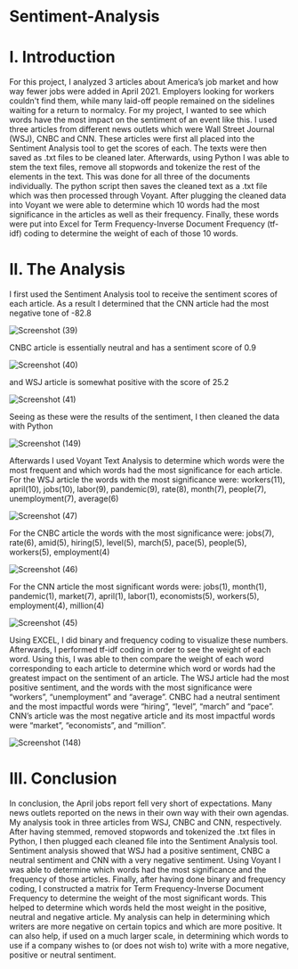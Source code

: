 # Sentiment-Analysis

# I.	 	Introduction
For this project, I analyzed 3 articles about America’s job market and how way fewer jobs were added in April 2021. Employers looking for workers couldn't find them, while many laid-off people remained on the sidelines waiting for a return to normalcy. For my project, I wanted to see which words have the most impact on the sentiment of an event like this. I used three articles from different news outlets which were Wall Street Journal (WSJ), CNBC and CNN. These articles were first all placed into the Sentiment Analysis tool to get the scores of each. The texts were then saved as .txt files to be cleaned later. Afterwards, using Python I was able to stem the text files, remove all stopwords and tokenize the rest of the elements in the text. This was done for all three of the documents individually. The python script then saves the cleaned text as a .txt file which was then processed through Voyant. After plugging the cleaned data into Voyant we were able to determine which 10 words had the most significance in the articles as well as their frequency. Finally, these words were put into Excel for Term Frequency-Inverse Document Frequency (tf-idf) coding to determine the weight of each of those 10 words.



# II.	The Analysis
I first used the Sentiment Analysis tool to receive the sentiment scores of each article. As a result I determined that the CNN article had the most negative tone of -82.8

![Screenshot (39)](https://user-images.githubusercontent.com/71915516/151673693-34a77ec3-5048-47b4-8b5e-e2c0048fd793.png)


CNBC article is essentially neutral and has a sentiment score of 0.9

![Screenshot (40)](https://user-images.githubusercontent.com/71915516/151673705-1e9cfcb3-96f2-4a70-9cc3-f7bce4d8b051.png)


and WSJ article is somewhat positive with the score of 25.2

![Screenshot (41)](https://user-images.githubusercontent.com/71915516/151673714-51d35499-5770-4d49-94f1-1f139c2789d2.png)


Seeing as these were the results of the sentiment, I then cleaned the data with Python

![Screenshot (149)](https://user-images.githubusercontent.com/71915516/151679991-ec208033-1a96-459c-937f-343d30c838ac.png)



Afterwards I used Voyant Text Analysis to determine which words were the most frequent and which words had the most significance for each article. For the WSJ article the words with the most significance were: workers(11), april(10), jobs(10), labor(9), pandemic(9), rate(8), month(7), people(7), unemployment(7), average(6)

![Screenshot (47)](https://user-images.githubusercontent.com/71915516/151674421-1ff35fd4-18c3-45ec-8054-85da0f7586ba.png)


For the CNBC article the words with the most significance were: jobs(7), rate(6), amid(5), hiring(5), level(5), march(5), pace(5), people(5), workers(5), employment(4)

![Screenshot (46)](https://user-images.githubusercontent.com/71915516/151674463-fb551556-3b1f-40d2-9660-ead9a8905e45.png)


For the CNN article the most significant words were: jobs(1), month(1), pandemic(1), market(7), april(1), labor(1), economists(5), workers(5), employment(4), million(4)

![Screenshot (45)](https://user-images.githubusercontent.com/71915516/151674472-08a90319-b9a0-41b2-8230-b1db104a423c.png)


Using EXCEL, I did binary and frequency coding to visualize these numbers. Afterwards, I performed tf-idf coding in order to see the weight of each word. Using this, I was able to then compare the weight of each word corresponding to each article to determine which word or words had the greatest impact on the sentiment of an article. The WSJ article had the most positive sentiment, and the words with the most significance were “workers”, “unemployment” and “average”. CNBC had a neutral sentiment and the most impactful words were “hiring”, “level”, “march” and “pace”. CNN’s article was the most negative article and its most impactful words were “market”, “economists”, and “million”.


![Screenshot (148)](https://user-images.githubusercontent.com/71915516/151674829-61504bf8-e03b-4f3c-91ea-c760bc16aac0.png)




# III.	Conclusion
In conclusion, the April jobs report fell very short of expectations. Many news outlets reported on the news in their own way with their own agendas. My analysis took in three articles from WSJ, CNBC and CNN, respectively. After having stemmed, removed stopwords and tokenized the .txt files in Python, I then plugged each cleaned file into the Sentiment Analysis tool. Sentiment analysis showed that WSJ had a positive sentiment, CNBC a neutral sentiment and CNN with a very negative sentiment. Using Voyant I was able to determine which words had the most significance and the frequency of those articles. Finally, after having done binary and frequency coding, I constructed a matrix for Term Frequency-Inverse Document Frequency to determine the weight of the most significant words. This helped to determine which words held the most weight in the positive, neutral and negative article. My analysis can help in determining which writers are more negative on certain topics and which are more positive. It can also help, if used on a much larger scale, in determining which words to use if a company wishes to (or does not wish to) write with a more negative, positive or neutral sentiment.

